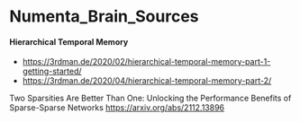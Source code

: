 # Numenta_Brain_Sources

#### Hierarchical Temporal Memory 
* https://3rdman.de/2020/02/hierarchical-temporal-memory-part-1-getting-started/
* https://3rdman.de/2020/04/hierarchical-temporal-memory-part-2/

Two Sparsities Are Better Than One: Unlocking the Performance Benefits of Sparse-Sparse Networks
https://arxiv.org/abs/2112.13896
